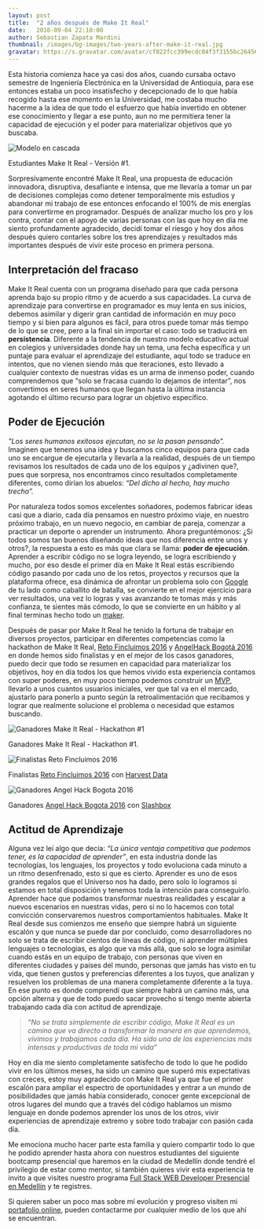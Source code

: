 ```yaml
---
layout: post
title:  "2 años después de Make It Real"
date:   2016-09-04 22:10:00
author: Sebastian Zapata Mardini
thumbnail: /images/bg-images/two-years-after-make-it-real.jpg
gravatar: https://s.gravatar.com/avatar/cf822fcc399ecdc04f3f3155bc264563?s=80
---
```


Esta historia comienza hace ya casi dos años, cuando cursaba octavo semestre de Ingeniería Electrónica en la Universidad de Antioquia, para ese entonces estaba un poco insatisfecho y decepcionado de lo que había recogido hasta ese momento en la Universidad, me costaba mucho hacerme a la idea de que todo el esfuerzo que había invertido en obtener ese conocimiento y llegar a ese punto, aun no me permitiera tener la capacidad de ejecución y el poder para materializar objetivos que yo buscaba.

<img src="/images/make-it-real-first-team.jpg" alt="Modelo en cascada" class="photo">
<p class="photo-description">Estudiantes Make It Real - Versión #1.</p>

Sorpresivamente encontré Make It Real, una propuesta de educación innovadora, disruptiva, desafiante e intensa, que me llevaría a tomar un par de decisiones complejas como detener temporalmente mis estudios y abandonar mi trabajo de ese entonces enfocando el 100% de mis energías para convertirme en programador. Después de analizar mucho los pro y los contra, contar con el apoyo de varias personas con las que hoy en día me siento profundamente agradecido, decidí tomar el riesgo y hoy dos años después quiero contarles sobre los tres aprendizajes y resultados más importantes después de vivir este proceso en primera persona.

## Interpretación del fracaso
Make It Real cuenta con un programa diseñado para que cada persona aprenda bajo su propio ritmo y de acuerdo a sus capacidades. La curva de aprendizaje para convertirse en programador es muy lenta en sus inicios, debemos asimilar y digerir gran cantidad de información en muy poco tiempo y si bien para algunos es fácil, para otros puede tomar más tiempo de lo que se cree, pero a la final sin importar el caso: todo se traducirá en **persistencia**. Diferente a la tendencia de nuestro modelo educativo actual en colegios y universidades donde hay un tema, una fecha específica y un puntaje para evaluar el aprendizaje del estudiante, aquí todo se traduce en intentos, que no vienen siendo más que iteraciones, esto llevado a cualquier contexto de nuestras vidas es un arma de inmenso poder, cuando comprendemos que “solo se fracasa cuando lo dejamos de intentar”, nos convertimos en seres humanos que llegan hasta la última instancia agotando el último recurso para lograr un objetivo específico.


## Poder de Ejecución
*"Los seres humanos exitosos ejecutan, no se la pasan pensando".*
Imaginen que tenemos una idea y buscamos cinco equipos para que cada uno se encargue de ejecutarla y llevarla a la realidad, después de un tiempo revisamos los resultados de cada uno de los equipos y ¿adivinen que?, pues que sorpresa, nos encontramos cinco resultados completamente diferentes, como dirían los abuelos: *“Del dicho al hecho, hay mucho trecho”.*

Por naturaleza todos somos excelentes soñadores, podemos fabricar ideas casi que a diario, cada día pensamos en nuestro próximo viaje, en nuestro próximo trabajo, en un nuevo negocio, en cambiar de pareja, comenzar a practicar un deporte o aprender un instrumento. Ahora preguntémonos: ¿Si todos somos tan buenos diseñando ideas que nos diferencia entre unos y otros?, la respuesta a esto es más que clara se llama: **poder de ejecución**. Aprender a escribir código no se logra leyendo, se logra escribiendo y mucho, por eso desde el primer día en Make It Real estás escribiendo código pasando por cada uno de los retos, proyectos y recursos que la plataforma ofrece, esa dinámica de afrontar un problema solo con <a href="https://www.google.com" target="_blank">Google</a> de tu lado como caballito de batalla, se convierte en el mejor ejercicio para ver resultados, una vez lo logras y vas avanzando te tomas más y más confianza, te sientes más cómodo, lo que se convierte en un hábito y al final terminas hecho todo un <a href="https://makerfairecompostela.com/2015/05/02/que-es-un-maker/" target="_blank">maker</a>.

Después de pasar por Make It Real he tenido la fortuna de trabajar en diversos proyectos, participar en diferentes competencias como la hackathon de Make It Real, <a href="http://www.fincluimos.com" target="_blank">Reto Fincluimos 2016</a> y <a href="http://storify.com/Zentrifugalabs/angel-hack-bogota-un-espacio-donde-todos-pueden-ha/embed?border=false" target="_blank">AngelHack Bogotá 2016</a> en donde hemos sido finalistas y en el mejor de los casos ganadores, puedo decir que todo se resumen en capacidad para materializar los objetivos, hoy en día todos los que hemos vivido esta experiencia contamos con super poderes, en muy poco tiempo podemos construir un <a href="http://blog.makeitreal.camp/disenando-un-producto-viable-minimo/" target="_blank">MVP</a>, llevarlo a unos cuantos usuarios iniciales, ver que tal va en el mercado, ajustarlo para ponerlo a punto según la retroalimentación que recibamos y lograr que realmente solucione el problema o necesidad que estamos buscando.

<img src="/images/make-it-real-hackathon.jpg" alt="Ganadores Make It Real - Hackathon #1" class="photo">
<p class="photo-description">Ganadores Make It Real - Hackathon #1.</p>

<img src="/images/fincluimos-finalists.jpg" alt="Finalistas Reto Fincluimos 2016" class="photo">
<p class="photo-description">Finalistas <a href="http://www.fincluimos.com" target="_blank">Reto Fincluimos 2016</a> con <a href="http://www.harvestdata.co/" target="_blank">Harvest Data</a></p>

<img src="/images/angel-hack-winners.jpg" alt="Ganadores Angel Hack Bogota 2016" class="photo">
<p class="photo-description">Ganadores <a href="http://angelhack.com/" target="_blank">Angel Hack Bogota 2016</a> con <a href="http://www.slashbox.co/" target="_blank">Slashbox</a></p>

## Actitud de Aprendizaje

Alguna vez leí algo que decía: *“La única ventaja competitiva que podemos tener, es la capacidad de aprender”*, en esta industria donde las tecnologías, los lenguajes, los proyectos y todo evoluciona cada minuto a un ritmo desenfrenado, esto si que es cierto.  Aprender es uno de esos grandes regalos que el Universo nos ha dado, pero solo lo logramos si estamos en total disposición y tenemos toda la intención para conseguirlo. Aprender hace que podamos transformar nuestras realidades y escalar a nuevos escenarios en nuestras vidas, pero si no lo hacemos con total convicción conservaremos nuestros comportamientos habituales. Make It Real desde sus comienzos me enseño que siempre habrá un siguiente escalón y que nunca se puede dar por concluido, como desarrolladores no solo se trata de escribir cientos de líneas de código, ni aprender múltiples lenguajes o tecnologias, es algo que va más allá, que solo se logra asimilar cuando estás en un equipo de trabajo, con personas que viven en diferentes ciudades y países del mundo, personas que jamás has visto en tu vida, que tienen gustos y preferencias diferentes a los tuyos, que analizan y resuelven los problemas de una manera completamente diferente a la tuya. En ese punto es donde comprendí que siempre habrá un camino más, una opción alterna y que de todo puedo sacar provecho si tengo mente abierta trabajando cada día con actitud de aprendizaje.

> *“No se trata simplemente de escribir código, Make It Real es un camino que va directo a transformar la manera en que aprendemos, vivimos y trabajamos cada día. Ha sido una de las experiencias más intensas y productivas de toda mi vida”*

Hoy en día me siento completamente satisfecho de todo lo que he podido vivir en los últimos meses, ha sido un camino que superó mis expectativas con creces, estoy muy agradecido con Make It Real ya que fue el primer escalón para ampliar el espectro de oportunidades y entrar a un mundo de posibilidades que jamás había considerado, conocer gente excepcional de otros lugares del mundo que a través del código hablamos un mismo lenguaje en donde podemos aprender los unos de los otros, vivir experiencias de aprendizaje extremo y sobre todo trabajar con pasión cada día.

Me emociona mucho hacer parte esta familia y quiero compartir todo lo que he podido aprender hasta ahora con nuestros estudiantes del siguiente bootcamp presencial que haremos en la ciudad de Medellín donde tendré el privilegio de estar como mentor, si también quieres vivir esta experiencia te invito a que visites nuestro programa <a href="http://www.makeitreal.camp/full-stack-medellin" target="_blank">Full Stack WEB Developer Presencial en Medellín</a> y te registres.
<p class="photo-description">Si quieren saber un poco mas sobre mí evolución y progreso visiten mi <a href="http://mardiniii.github.io/" target="_blank">portafolio online</a>, pueden contactarme por cualquier medio de los que ahí se encuentran.</p>
